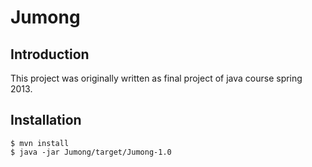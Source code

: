 # Jumong
## Introduction
This project was originally written as final project of java course spring 2013.
## Installation
```
$ mvn install
$ java -jar Jumong/target/Jumong-1.0
```
